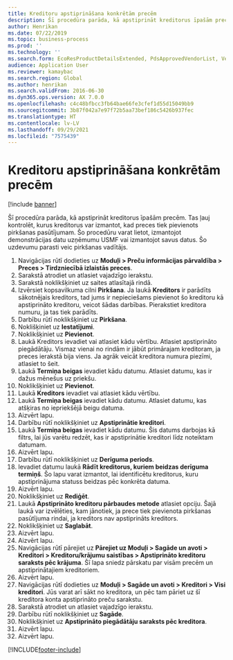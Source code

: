 ```yaml
---
title: Kreditoru apstiprināšana konkrētām precēm
description: Šī procedūra parāda, kā apstiprināt kreditorus īpašām precēm.
author: Henrikan
ms.date: 07/22/2019
ms.topic: business-process
ms.prod: ''
ms.technology: ''
ms.search.form: EcoResProductDetailsExtended, PdsApprovedVendorList, VendTable
audience: Application User
ms.reviewer: kamaybac
ms.search.region: Global
ms.author: henrikan
ms.search.validFrom: 2016-06-30
ms.dyn365.ops.version: AX 7.0.0
ms.openlocfilehash: c4c48bfbcc3fb64bae66fe3cfef1d55d15049bb9
ms.sourcegitcommit: 3b87f042a7e97f72b5aa73bef186c5426b937fec
ms.translationtype: HT
ms.contentlocale: lv-LV
ms.lasthandoff: 09/29/2021
ms.locfileid: "7575439"
---
```

# <a name="approve-vendors-for-specific-products"></a>Kreditoru apstiprināšana konkrētām precēm

[!include [banner](../../includes/banner.md)]

Šī procedūra parāda, kā apstiprināt kreditorus īpašām precēm. Tas ļauj kontrolēt, kurus kreditorus var izmantot, kad preces tiek pievienots pirkšanas pasūtījumam. Šo procedūru varat lietot, izmantojot demonstrācijas datu uzņēmumu USMF vai izmantojot savus datus. Šo uzdevumu parasti veic pirkšanas vadītājs.

1. Navigācijas rūtī dodieties uz **Moduļi > Preču informācijas pārvaldība > Preces > Tirdzniecībā izlaistās preces**.
2. Sarakstā atrodiet un atlasiet vajadzīgo ierakstu.
3. Sarakstā noklikšķiniet uz saites atlasītajā rindā.
4. Izvērsiet kopsavilkuma cilni **Pirkšana**. Ja laukā **Kreditors** ir parādīts sākotnējais kreditors, tad jums ir nepieciešams pievienot šo kreditoru kā apstiprināto kreditoru, veicot šādas darbības. Pierakstiet kreditora numuru, ja tas tiek parādīts.  
5. Darbību rūtī noklikšķiniet uz **Pirkšana**.
6. Noklišķiniet uz **Iestatījumi**.
7. Noklikšķiniet uz **Pievienot**.
8. Laukā Kreditors ievadiet vai atlasiet kādu vērtību. Atlasiet apstiprināto piegādātāju. Vismaz vienai no rindām ir jābūt primārajam kreditoram, ja preces ierakstā bija viens. Ja agrāk veicāt kreditora numura piezīmi, atlasiet to šeit.  
9. Laukā **Termiņa beigas** ievadiet kādu datumu. Atlasiet datumu, kas ir dažus mēnešus uz priekšu.  
10. Noklikšķiniet uz **Pievienot**.
11. Laukā **Kreditors** ievadiet vai atlasiet kādu vērtību.
12. Laukā **Termiņa beigas** ievadiet kādu datumu. Atlasiet datumu, kas atšķiras no iepriekšējā beigu datuma.  
13. Aizvērt lapu.
14. Darbību rūtī noklikšķiniet uz **Apstiprinātie kreditori**.
15. Laukā **Termiņa beigas** ievadiet kādu datumu. Šis datums darbojas kā filtrs, lai jūs varētu redzēt, kas ir apstiprinātie kreditori līdz noteiktam datumam.  
16. Aizvērt lapu.
17. Darbību rūtī noklikšķiniet uz **Derīguma periods**.
18. Ievadiet datumu laukā **Rādīt kreditorus, kuriem beidzas derīguma termiņš**. Šo lapu varat izmantot, lai identificētu kreditorus, kuru apstiprinājuma statuss beidzas pēc konkrēta datuma.  
19. Aizvērt lapu.
20. Noklikšķiniet uz **Rediģēt**.
21. Laukā **Apstiprināto kreditoru pārbaudes metode** atlasiet opciju. Šajā laukā var izvēlēties, kam jānotiek, ja prece tiek pievienota pirkšanas pasūtījuma rindai, ja kreditors nav apstiprināts kreditors.  
22. Noklikšķiniet uz **Saglabāt**.
23. Aizvērt lapu.
24. Aizvērt lapu.
25. Navigācijas rūtī pārejiet uz **Pārejiet uz Moduļi > Sagāde un avoti > Kreditori > Kreditoru/krājumu saistības > Apstiprināto kreditoru saraksts pēc krājuma**. Šī lapa sniedz pārskatu par visām precēm un apstiprinātajiem kreditoriem.  
26. Aizvērt lapu.
27. Navigācijas rūtī dodieties uz **Moduļi > Sagāde un avoti > Kreditori > Visi kreditori**. Jūs varat arī sākt no kreditora, un pēc tam pāriet uz šī kreditora konta apstiprināto preču sarakstu.  
28. Sarakstā atrodiet un atlasiet vajadzīgo ierakstu.
29. Darbību rūtī noklikšķiniet uz **Sagāde**.
30. Noklikšķiniet uz **Apstiprināto piegādātāju saraksts pēc kreditora**.
31. Aizvērt lapu.
32. Aizvērt lapu.



[!INCLUDE[footer-include](../../../includes/footer-banner.md)]